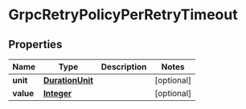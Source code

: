 

# GrpcRetryPolicyPerRetryTimeout


## Properties

| Name | Type | Description | Notes |
|------------ | ------------- | ------------- | -------------|
|**unit** | [**DurationUnit**](DurationUnit.md) |  |  [optional] |
|**value** | [**Integer**](Integer.md) |  |  [optional] |



